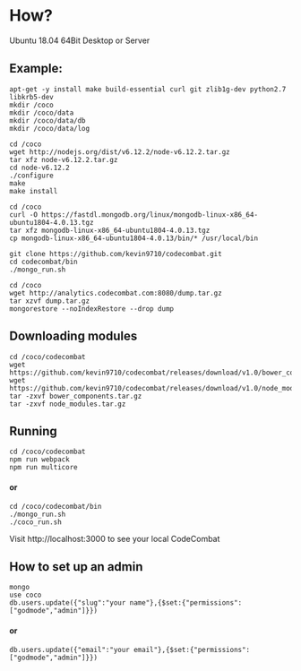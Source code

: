 # How?

Ubuntu 18.04 64Bit Desktop or Server
## Example:

    apt-get -y install make build-essential curl git zlib1g-dev python2.7 libkrb5-dev
    mkdir /coco
    mkdir /coco/data
    mkdir /coco/data/db
    mkdir /coco/data/log

    cd /coco
    wget http://nodejs.org/dist/v6.12.2/node-v6.12.2.tar.gz 
    tar xfz node-v6.12.2.tar.gz 
    cd node-v6.12.2
    ./configure 
    make 
    make install

    cd /coco
    curl -O https://fastdl.mongodb.org/linux/mongodb-linux-x86_64-ubuntu1804-4.0.13.tgz
    tar xfz mongodb-linux-x86_64-ubuntu1804-4.0.13.tgz
    cp mongodb-linux-x86_64-ubuntu1804-4.0.13/bin/* /usr/local/bin 

    git clone https://github.com/kevin9710/codecombat.git
    cd codecombat/bin
    ./mongo_run.sh

    cd /coco
    wget http://analytics.codecombat.com:8080/dump.tar.gz 
    tar xzvf dump.tar.gz 
    mongorestore --noIndexRestore --drop dump

## Downloading modules

    cd /coco/codecombat
	wget https://github.com/kevin9710/codecombat/releases/download/v1.0/bower_components.tar.gz
	wget https://github.com/kevin9710/codecombat/releases/download/v1.0/node_modules.tar.gz
    tar -zxvf bower_components.tar.gz
    tar -zxvf node_modules.tar.gz

## Running

    cd /coco/codecombat
    npm run webpack
    npm run multicore
	
#### or
    cd /coco/codecombat/bin
	./mongo_run.sh
	./coco_run.sh

Visit http://localhost:3000 to see your local CodeCombat

## How to set up an admin

    mongo
	use coco
	db.users.update({"slug":"your name"},{$set:{"permissions":["godmode","admin"]}})
	
#### or

    db.users.update({"email":"your email"},{$set:{"permissions":["godmode","admin"]}})
